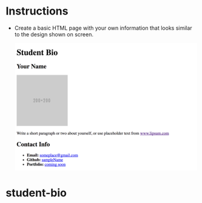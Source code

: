 # Instructions

* Create a basic HTML page with your own information that looks similar to the design shown on screen.

  ![Make it look like this](demo.png)
# student-bio
